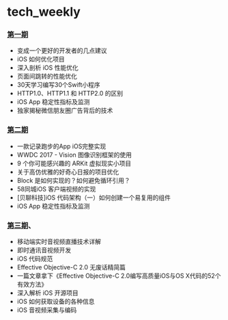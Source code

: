 # tech_weekly

### [第一期](https://github.com/GoldenRocking/tech_weekly/tree/master/第一期/第一期周报.md)

* 变成一个更好的开发者的几点建议
* iOS 如何优化项目
* 深入剖析 iOS 性能优化
* 页面间跳转的性能优化
* 30天学习编写30个Swift小程序
* HTTP1.0、HTTP1.1 和 HTTP2.0 的区别
* iOS App 稳定性指标及监测
* 独家揭秘微信朋友圈广告背后的技术


### [第二期](https://github.com/GoldenRocking/tech_weekly/tree/master/第二期/第二期周报.md)

* 一款记录跑步的App iOS完整实现
* WWDC 2017 - Vision 图像识别框架的使用
* 9 个你可能感兴趣的 ARKit 虚拟现实小项目
* 关于高仿优雅的好奇心日报的项目优化
* Block 是如何实现的？如何避免循环引用？
* 58同城iOS 客户端视频的实现
* [贝聊科技]iOS 代码架构（一）如何创建一个易复用的组件
* iOS App 稳定性指标及监测

### [第三期](https://github.com/GoldenRocking/tech_weekly/tree/master/第三期/第三期周报.md)、

* 移动端实时音视频直播技术详解
* 即时通讯音视频开发
* iOS 代码规范
* Effective Objective-C 2.0 无废话精简篇
* 一篇文章拿下《Effective Objective-C 2.0编写高质量iOS与OS X代码的52个有效方法》
* 深入解析 iOS 开源项目
* iOS 如何获取设备的各种信息
* iOS 音视频采集与编码
